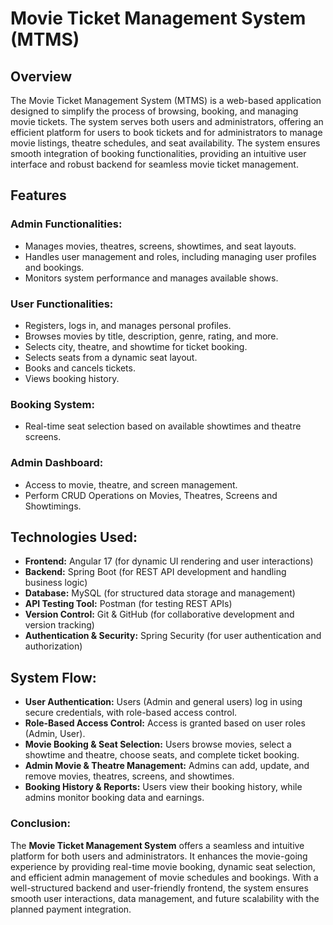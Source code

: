# Movie Ticket Management System (MTMS)

## Overview

The Movie Ticket Management System (MTMS) is a web-based application designed to simplify the process of browsing, booking, and managing movie tickets. The system serves both users and administrators, offering an efficient platform for users to book tickets and for administrators to manage movie listings, theatre schedules, and seat availability. The system ensures smooth integration of booking functionalities, providing an intuitive user interface and robust backend for seamless movie ticket management.

## Features

### Admin Functionalities:

- Manages movies, theatres, screens, showtimes, and seat layouts.
- Handles user management and roles, including managing user profiles and bookings.
- Monitors system performance and manages available shows.

### User Functionalities:

- Registers, logs in, and manages personal profiles.
- Browses movies by title, description, genre, rating, and more.
- Selects city, theatre, and showtime for ticket booking.
- Selects seats from a dynamic seat layout.
- Books and cancels tickets.
- Views booking history.

### Booking System:

- Real-time seat selection based on available showtimes and theatre screens.

### Admin Dashboard:

- Access to movie, theatre, and screen management.
- Perform CRUD Operations on Movies, Theatres, Screens and Showtimings.

## Technologies Used:

- **Frontend:** Angular 17 (for dynamic UI rendering and user interactions)
- **Backend:** Spring Boot (for REST API development and handling business logic)
- **Database:** MySQL (for structured data storage and management)
- **API Testing Tool:** Postman (for testing REST APIs)
- **Version Control:** Git & GitHub (for collaborative development and version tracking)
- **Authentication & Security:** Spring Security (for user authentication and authorization)

## System Flow:

- **User Authentication:** Users (Admin and general users) log in using secure credentials, with role-based access control.
- **Role-Based Access Control:** Access is granted based on user roles (Admin, User).
- **Movie Booking & Seat Selection:** Users browse movies, select a showtime and theatre, choose seats, and complete ticket booking.
- **Admin Movie & Theatre Management:** Admins can add, update, and remove movies, theatres, screens, and showtimes.
- **Booking History & Reports:** Users view their booking history, while admins monitor booking data and earnings.

### Conclusion:
The **Movie Ticket Management System** offers a seamless and intuitive platform for both users and administrators. It enhances the movie-going experience by providing real-time movie booking, dynamic seat selection, and efficient admin management of movie schedules and bookings. With a well-structured backend and user-friendly frontend, the system ensures smooth user interactions, data management, and future scalability with the planned payment integration.
